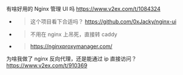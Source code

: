 
有啥好用的 Nginx 管理 UI 吗 https://www.v2ex.com/t/1084324
- > 这个项目看下合适吗？ https://github.com/0xJacky/nginx-ui
- > 不用在 nginx 上吊死，直接转 caddy
- > https://nginxproxymanager.com/

为啥我做了 nginx 反向代理，还是能通过 ip 直接访问？ https://www.v2ex.com/t/910369
